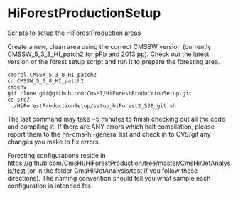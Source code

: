 HiForestProductionSetup
=======================

Scripts to setup the HiForestProduction areas


Create a new, clean area using the correct CMSSW version (currently CMSSW_5_3_8_HI_patch2 for pPb and 2013 pp). Check out the latest version of the forest setup script and run it to prepare the foresting area.

    cmsrel CMSSW_5_3_8_HI_patch2
    cd CMSSW_5_3_8_HI_patch2
    cmsenv
    git clone git@github.com:CmsHI/HiForestProductionSetup.git
    cd src/
    ../HiForestProductionSetup/setup_hiForest2_538_git.sh

The last command may take ~5 minutes to finish checking out all the code and compiling it. If there are ANY errors which halt compilation, please report them to the hn-cms-hi-general list and check in to CVS/git any changes you make to fix errors.

Foresting configurations reside in https://github.com/CmsHI/HiForestProduction/tree/master/CmsHi/JetAnalysis/test (or in the folder CmsHi/JetAnalysis/test if you follow these directions). The naming convention should tell you what sample each configuration is intended for. 

